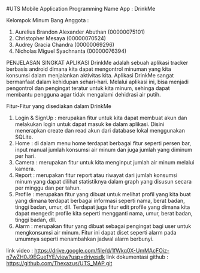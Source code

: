 #UTS Mobile Application Programming
Name App : DrinkMe

Kelompok Minum Bang
Anggota :
1. Aurelius Brandon Alexander Abuthan (00000075101)
2. Christopher Mesaya (00000070524)
3. Audrey Gracia Chandra (00000069296)
4. Nicholas Miguel Syachnanta (00000076394)

PENJELASAN SINGKAT APLIKASI
DrinkMe adalah sebuah aplikasi tracker berbasis android dimana kita dapat mengontrol minuman yang kita konsumsi dalam menjalankan aktivitas kita. Aplikasi DrinkMe sangat bermanfaat dalam 
kehidupan sehari-hari. Melalui aplikasi ini, bisa menjadi pengontrol dan pengingat teratur untuk kita minum, sehinga dapat membantu pengguna agar tidak mengalami dehidrasi air putih.

Fitur-Fitur yang disediakan dalam DrinkMe
1. Login & SignUp : merupakan fitur untuk kita dapat membuat akun dan melakukan login untuk dapat masuk ke dalam aplikasi. Disini menerapkan create dan read akun dari database lokal menggunakan SQLite.
2. Home : di dalam menu home terdapat berbagai fitur seperti persen bar, input manual jumlah konsumsi air minum dan juga jumlah yang diminum per hari.
3. Camera : merupakan fitur untuk kita menginput jumlah air minum melalui kamera.
4. Report : merupakan fitur report atau riwayat dari jumlah konsumsi minum yang dapat dilihat statistiknya dalam graph yang disusun secara per minggu dan per tahun.
5. Profile : merupakan fitur yang dibuat untuk melihat profil yang kita buat yang dimana terdapat berbagai informasi seperti nama, berat badan, tinggi badan, umur, dll. Terdapat juga fitur edit profile
   yang dimana kita dapat mengedit profile kita seperti mengganti nama, umur, berat badan, tinggi badan, dll.
6. Alarm :  merupakan fitur yang dibuat sebagai pengingat bagi user untuk mengkonsumsi air minum. Fitur ini dapat diset seperti alarm pada umumnya seperti menambahkan jadwal alarm berbunyi.


link video : https://drive.google.com/file/d/1fWkq0X-UmMAcFOiz-n7wZH0J9EGue1YE/view?usp=drivesdk
link dokumentasi github : https://github.com/Thexazus/UTS_MAP.git
